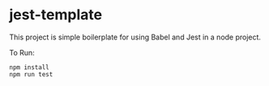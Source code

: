 # jest-template

This project is simple boilerplate for using Babel and Jest in a node project.

To Run:

```
npm install
npm run test
```
